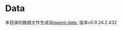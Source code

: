 # Data
本目录的数据文件生成自[gwent-date](https://github.com/GwentCommunityDevelopers/gwent-data), 版本v0.9.24.2.432

